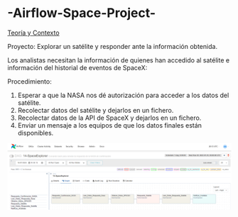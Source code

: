 # -Airflow-Space-Project-

[Teoría y Contexto](https://www.notion.so/german-salina/Apache-Airflow-80560138773e4accb2d8bc7b5fc86468)

Proyecto: Explorar un satélite  y responder ante la información obtenida.

Los analistas necesitan la información de quienes han accedido 
al satélite e información del historial de eventos de SpaceX:

Procedimiento:

1.  Esperar a que la NASA nos dé autorización para acceder a los datos del satélite.
2.  Recolectar datos del satélite y dejarlos en un fichero.
3. Recolectar datos de la API de SpaceX y dejarlos en un fichero.
4. Enviar un mensaje a los equipos de que los datos finales están disponibles.

![](SpaceExplorer.png)
